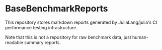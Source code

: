 # BaseBenchmarkReports

This repository stores markdown reports generated by JuliaLang/julia's CI performance testing infrastructure.

Note that this is not a repository for raw benchmark data, just human-readable summary reports.

